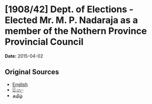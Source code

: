 # [1908/42] Dept. of Elections - Elected Mr. M. P. Nadaraja as a member of the Nothern Province Provincial Council

**Date:** 2015-04-02

## Original Sources

- [English](https://documents.gov.lk/view/extra-gazettes/2015/4/1908-42_E.pdf)
- [සිංහල](https://documents.gov.lk/view/extra-gazettes/2015/4/1908-42_S.pdf)
- [தமிழ்](https://documents.gov.lk/view/extra-gazettes/2015/4/1908-42_T.pdf)
